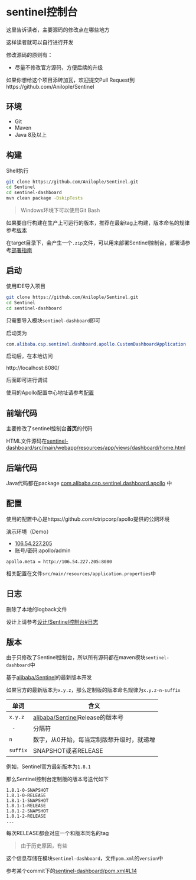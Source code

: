 # sentinel控制台

这里告诉读者，主要源码的修改点在哪些地方

这样读者就可以自行进行开发

修改源码的原则有：

* 尽量不修改官方源码，方便后续的升级

如果你想给这个项目添砖加瓦，欢迎提交Pull Request到https://github.com/Anilople/Sentinel

## 环境

* Git
* Maven
* Java 8及以上

## 构建

Shell执行

```bash
git clone https://github.com/Anilople/Sentinel.git
cd Sentinel
cd sentinel-dashboard
mvn clean package -DskipTests
```

> Windows环境下可以使用Git Bash

如果要自行构建在生产上可运行的版本，推荐在最新tag上构建，版本命名的规律参考[版本](#版本)

在target目录下，会产生一个`.zip`文件，可以用来部署Sentinel控制台，部署请参考[部署指南](zh/deployment/deployment-guide)

## 启动

使用IDE导入项目

```bash
git clone https://github.com/Anilople/Sentinel.git
cd Sentinel
cd sentinel-dashboard
```

只需要导入模块`sentinel-dashboard`即可

启动类为

```java
com.alibaba.csp.sentinel.dashboard.apollo.CustomDashboardApplication
```

启动后，在本地访问

http://localhost:8080/

后面即可进行调试

使用的Apollo配置中心地址请参考[配置](#配置)

## 前端代码

主要修改了sentinel控制台**首页**的代码

HTML文件源码在[sentinel-dashboard/src/main/webapp/resources/app/views/dashboard/home.html](https://github.com/Anilople/Sentinel/blob/master/sentinel-dashboard/src/main/webapp/resources/app/views/dashboard/home.html)

## 后端代码

Java代码都在package [com.alibaba.csp.sentinel.dashboard.apollo](https://github.com/Anilople/Sentinel/tree/master/sentinel-dashboard/src/main/java/com/alibaba/csp/sentinel/dashboard/apollo) 中

## 配置

使用的配置中心是https://github.com/ctripcorp/apollo提供的公网环境

演示环境（Demo）

- [106.54.227.205](http://106.54.227.205/)
- 账号/密码:apollo/admin

```properties
apollo.meta = http://106.54.227.205:8080
```

相关配置在文件`src/main/resources/application.properties`中

## 日志

删除了本地的logback文件

设计上请参考[设计/Sentinel控制台#日志](zh/design/sentinel-dashboard#日志)

## 版本

由于只修改了Sentinel控制台，所以所有源码都在maven模块`sentinel-dashboard`中

基于[alibaba/Sentinel](https://github.com/alibaba/Sentinel)的最新版本开发

如果官方的最新版本为`x.y.z`，那么定制版的版本命名规律为`x.y.z-n-suffix`

| 单词     | 含义                                                         |
| -------- | ------------------------------------------------------------ |
| `x.y.z`  | [alibaba/Sentinel](https://github.com/alibaba/Sentinel)Release的版本号 |
| ` -`     | 分隔符                                                       |
| `n`      | 数字，从0开始，每当定制版想升级时，就递增                    |
| `suffix` | SNAPSHOT或者RELEASE                                          |

例如，Sentinel官方最新版本为`1.8.1`

那么Sentinel控制台定制版的版本号迭代如下

```
1.8.1-0-SNAPSHOT
1.8.1-0-RELEASE
1.8.1-1-SNAPSHOT
1.8.1-1-RELEASE
1.8.1-2-SNAPSHOT
1.8.1-2-RELEASE
...
```

每次RELEASE都会对应一个和版本同名的tag

> 由于历史原因，有些

这个信息存储在模块`sentinel-dashboard`，文件`pom.xml`的`version`中

参考某个commit下的[sentinel-dashboard/pom.xml#L14](https://github.com/Anilople/Sentinel/blob/2d3c05e31b6d75d6259a18305e7b25b4650b2f92/sentinel-dashboard/pom.xml#L14)



